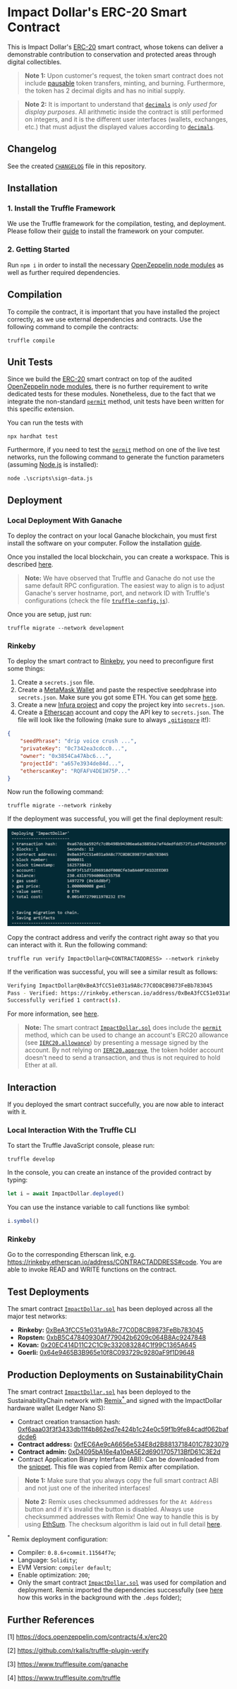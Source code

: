 # Impact Dollar's ERC-20 Smart Contract
This is Impact Dollar's [ERC-20](https://docs.openzeppelin.com/contracts/4.x/api/token/erc20) smart contract, whose tokens can deliver a demonstrable contribution to conservation and protected areas through digital collectibles.
> **Note 1:** Upon customer's request, the token smart contract does not include [pausable](https://docs.openzeppelin.com/contracts/3.x/api/token/erc20#ERC20Pausable) token transfers, minting, and burning. Furthermore, the token has 2 decimal digits and has no initial supply.

> **Note 2:** It is important to understand that [`decimals`](https://docs.openzeppelin.com/contracts/4.x/api/token/erc20#ERC20-decimals--) is *only used for display purposes*. All arithmetic inside the contract is still performed on integers, and it is the different user interfaces (wallets, exchanges, etc.) that must adjust the displayed values according to [`decimals`](https://docs.openzeppelin.com/contracts/4.x/api/token/erc20#ERC20-decimals--).

## Changelog
See the created [`CHANGELOG`](https://gitlab.appswithlove.net/green_list_market/impact-dollar-token-contract/-/blob/main/CHANGELOG.md) file in this repository.

## Installation
### 1. Install the Truffle Framework
We use the Truffle framework for the compilation, testing, and deployment. Please follow their [guide](https://www.trufflesuite.com/truffle) to install the framework on your computer.

### 2. Getting Started
Run `npm i` in order to install the necessary [OpenZeppelin node modules](https://www.npmjs.com/package/@openzeppelin/contracts) as well as further required dependencies.

## Compilation
To compile the contract, it is important that you have installed the project correctly, as we use external dependencies and contracts. Use the following command to compile the contracts: 
```
truffle compile
```

## Unit Tests
Since we build the [ERC-20](https://docs.openzeppelin.com/contracts/4.x/api/token/erc20) smart contract on top of the audited [OpenZeppelin node modules](https://www.npmjs.com/package/@openzeppelin/contracts), there is no further requirement to write dedicated tests for these modules. Nonetheless, due to the fact that we integrate the non-standard [`permit`](https://docs.openzeppelin.com/contracts/4.x/api/token/erc20#ERC20Permit-permit-address-address-uint256-uint256-uint8-bytes32-bytes32-) method, unit tests have been written for this specific extension.

You can run the tests with 
```
npx hardhat test
```

Furthermore, if you need to test the [`permit`](https://docs.openzeppelin.com/contracts/4.x/api/token/erc20#ERC20Permit-permit-address-address-uint256-uint256-uint8-bytes32-bytes32-) method on one of the live test networks, run the following command to generate the function parameters (assuming [Node.js](https://nodejs.org/en) is installed):
```
node .\scripts\sign-data.js
```

## Deployment
### Local Deployment With Ganache
To deploy the contract on your local Ganache blockchain, you must first install the software on your computer. Follow the installation [guide](https://www.trufflesuite.com/ganache).

Once you installed the local blockchain, you can create a workspace. This is described [here](https://www.trufflesuite.com/docs/ganache/workspaces/creating-workspaces).
> **Note:** We have observed that Truffle and Ganache do not use the same default RPC configuration. The easiest way to align is to adjust Ganache's server hostname, port, and network ID with Truffle's configurations (check the file [`truffle-config.js`](https://gitlab.appswithlove.net/green_list_market/impact-dollar-token-contract/-/blob/main/truffle-config.js)).

Once you are setup, just run: 
```
truffle migrate --network development
```

### Rinkeby
To deploy the smart contract to [Rinkeby](https://rinkeby.etherscan.io), you need to preconfigure first some things:
1. Create a `secrets.json` file.
2. Create a [MetaMask Wallet](https://metamask.io) and paste the respective seedphrase into `secrets.json`. Make sure you got some ETH. You can get some [here](https://faucet.rinkeby.io).
3. Create a new [Infura project](https://infura.io) and copy the project key into `secrets.json`.
4. Create a [Etherscan](https://etherscan.io) account and copy the API key to `secrets.json`.
The file will look like the following (make sure to always [`.gitignore`](https://gitlab.appswithlove.net/green_list_market/impact-dollar-token-contract/-/blob/main/.gitignore) it!):
```json
{
    "seedPhrase": "drip voice crush ...",
    "privateKey": "0c7342ea3cdcc0...",
    "owner": "0x3854Ca47Abc6...",
    "projectId": "a657e3934de84d...",
    "etherscanKey": "RQFAFV4DE1H75P..."
}
```

Now run the following command:
```
truffle migrate --network rinkeby
```

If the deployment was successful, you will get the final deployment result:

![Deployment Result](/assets/RinkebyDeploymentResult.png)

Copy the contract address and verify the contract right away so that you can interact with it. Run the following command:
```
truffle run verify ImpactDollar@<CONTRACTADDRESS> --network rinkeby
```

If the verification was successful, you will see a similar result as follows:
```bash
Verifying ImpactDollar@0xBeA3fCC51e031a9A8c77C0D8CB9873FeBb783045
Pass - Verified: https://rinkeby.etherscan.io/address/0xBeA3fCC51e031a9A8c77C0D8CB9873FeBb783045#contracts
Successfully verified 1 contract(s).
```

For more information, see [here](https://github.com/rkalis/truffle-plugin-verify).
> **Note:** The smart contract [`ImpactDollar.sol`](https://gitlab.appswithlove.net/green_list_market/impact-dollar-token-contract/-/blob/main/contracts/ImpactDollar.sol) does include the [`permit`](https://docs.openzeppelin.com/contracts/4.x/api/token/erc20#ERC20Permit-permit-address-address-uint256-uint256-uint8-bytes32-bytes32-) method, which can be used to change an account's ERC20 allowance (see [`IERC20.allowance`](https://docs.openzeppelin.com/contracts/4.x/api/token/erc20#IERC20-allowance-address-address-)) by presenting a message signed by the account. By not relying on [`IERC20.approve`](https://docs.openzeppelin.com/contracts/4.x/api/token/erc20#IERC20-approve-address-uint256-), the token holder account doesn't need to send a transaction, and thus is not required to hold Ether at all.

## Interaction
If you deployed the smart contract succefully, you are now able to interact with it.

### Local Interaction With the Truffle CLI
To start the Truffle JavaScript console, please run:
```
truffle develop
```

In the console, you can create an instance of the provided contract by typing:
```javascript
let i = await ImpactDollar.deployed()
```

You can use the instance variable to call functions like symbol:
```javascript
i.symbol()
```

### Rinkeby
Go to the corresponding Etherscan link, e.g. https://rinkeby.etherscan.io/address/CONTRACTADDRESS#code. You are able to invoke READ and WRITE functions on the contract.

## Test Deployments
The smart contract [`ImpactDollar.sol`](https://gitlab.appswithlove.net/green_list_market/impact-dollar-token-contract/-/blob/main/contracts/ImpactDollar.sol) has been deployed across all the major test networks:
- **Rinkeby:** [0xBeA3fCC51e031a9A8c77C0D8CB9873FeBb783045](https://rinkeby.etherscan.io/address/0xbea3fcc51e031a9a8c77c0d8cb9873febb783045)
- **Ropsten:** [0xbB5C47840930Af779042b6209c064B8Ac9247848](https://ropsten.etherscan.io/address/0xbB5C47840930Af779042b6209c064B8Ac9247848)
- **Kovan:** [0x20EC414D11C2C1C9c332083284C1f99C1365A645](https://kovan.etherscan.io/address/0x20ec414d11c2c1c9c332083284c1f99c1365a645)
- **Goerli:** [0x64e9465B3B965e10f8C093729c9280aF9f1D9648](https://goerli.etherscan.io/address/0x64e9465B3B965e10f8C093729c9280aF9f1D9648)

## Production Deployments on SustainabilityChain
The smart contract [`ImpactDollar.sol`](https://gitlab.appswithlove.net/green_list_market/impact-dollar-token-contract/-/blob/main/contracts/ImpactDollar.sol) has been deployed to the SustainabilityChain network with [Remix<sup>*</sup> ](http://remix.ethereum.org) and signed with the ImpactDollar hardware wallet (Ledger Nano S):
- Contract creation transaction hash: [0xf6aaa03f3f3433db11f4b862ed7e424b1c24e0c59f1b9fe84cadf062bafdcde6](https://expedition.dev/tx/0xf6aaa03f3f3433db11f4b862ed7e424b1c24e0c59f1b9fe84cadf062bafdcde6?network=Porini)
- **Contract address:** [0xfEC6Ae9cA6656e534E8d2B8813718401C7823079](https://expedition.dev/address/0xfEC6Ae9cA6656e534E8d2B8813718401C7823079?network=Porini)
- **Contract admin:** [0xD4095bA16e4a10eA5E2d6901705713BfD61C3E2d](https://expedition.dev/address/0xD4095bA16e4a10eA5E2d6901705713BfD61C3E2d?network=Porini)
- Contract Application Binary Interface (ABI): Can be downloaded from the [snippet](https://gitlab.appswithlove.net/green_list_market/impact-dollar-token-contract/-/snippets/18). This file was copied from Remix after compilation.
> **Note 1:** Make sure that you always copy the full smart contract ABI and not just one of the inherited interfaces!

> **Note 2:** Remix uses checksummed addresses for the `At Address` button and if it's invalid the button is disabled. Always use checksummed addresses with Remix! One way to handle this is by using [EthSum](https://ethsum.netlify.app). The checksum algorithm is laid out in full detail [here](https://github.com/ethereum/EIPs/blob/master/EIPS/eip-55.md).

<sup>*</sup> Remix deployment configuration:
- Compiler: `0.8.6+commit.11564f7e`;
- Language: `Solidity`;
- EVM Version: `compiler default`;
- Enable optimization: `200`;
- Only the smart contract [`ImpactDollar.sol`](https://gitlab.appswithlove.net/green_list_market/impact-dollar-token-contract/-/blob/main/contracts/ImpactDollar.sol) was used for compilation and deployment. Remix imported the dependencies successfully (see [here](https://remix-ide.readthedocs.io/en/latest/import.html) how this works in the background with the `.deps` folder);

## Further References
[1] https://docs.openzeppelin.com/contracts/4.x/erc20


[2] https://github.com/rkalis/truffle-plugin-verify

[3] https://www.trufflesuite.com/ganache

[4] https://www.trufflesuite.com/truffle
